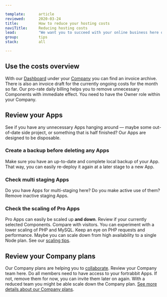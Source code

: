 ```yaml
---

template:      article
reviewed:      2020-03-24
title:         How to reduce your hosting costs
naviTitle:     Reducing hosting costs
lead:          "We want you to succeed with your online business here on fortrabbit. This article helps you reviewing costs and scaling down to save costs."
group:         tips
stack:         all

---
```


## Use the costs overview

With our [Dashboard](/dashboard) under your [Company](/company) you can find an invoice archive. There is also an invoice draft for the currently ongoing costs for the month so far. Our pro-rate daily billing helps you to remove unnecessary Components with immediate effect. You need to have the Owner role within your Company.


## Review your Apps

See if you have any unnecessary Apps hanging around — maybe some out-of-date side project, or something that is half finished? Our Apps are designed to be disposable. 

### Create a backup before deleting any Apps

Make sure you have an up-to-date and complete local backup of your App. That way, you can easily re-deploy it again at a later stage to a new App.


### Check multi staging Apps

Do you have Apps for multi-staging here? Do you make active use of them? Remove inactive staging Apps.


### Check the scaling of Pro Apps

Pro Apps can easily be scaled up **and down**. Review if your currently selected Components. Compare with visitors. You can experiment with a lower scaling of PHP and MySQL. Keep an eye on PHP requests and performance. Maybe you can scale down from high availability to a single Node plan. See our [scaling tips](/scaling-pro).


## Review your Company plans

Our Company plans are helping you to [collaborate](/collaboration). Review your Company team here. Do all members need to have access to your fortrabbit Apps. If not, remove them for now, you can invite them later on again. With a reduced team you might be able scale down the Company plan. [See more details about our Company plans](https://www.fortrabbit.com/company-plans).

